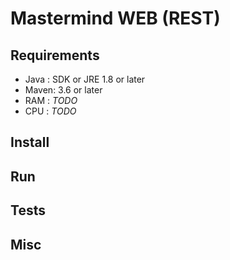 # Mastermind WEB (REST)

## Requirements

* Java : SDK or JRE 1.8 or later
* Maven: 3.6 or later
* RAM : _TODO_
* CPU : _TODO_

## Install

## Run

## Tests

## Misc
